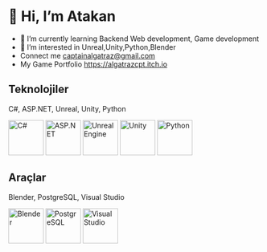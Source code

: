 # 👋 Hi, I’m Atakan
- 🌱 I’m currently learning Backend Web development, Game development
- 👀 I’m interested in Unreal,Unity,Python,Blender
- Connect me 
 captainalgatraz@gmail.com
 - My Game Portfolio 
 https://algatrazcpt.itch.io



## Teknolojiler
C#, ASP.NET, Unreal, Unity, Python

<p align="left">
  <img src="https://cdn.jsdelivr.net/gh/devicons/devicon/icons/csharp/csharp-original.svg" alt="C#" width="70" height="70"/>
  <img src="https://cdn.jsdelivr.net/gh/devicons/devicon/icons/dotnetcore/dotnetcore-original.svg" alt="ASP.NET" width="70" height="70"/>
    <img src="https://upload.wikimedia.org/wikipedia/commons/c/c2/Unreal_Engine_Logo_%28new_typeface%29.svg" alt="Unreal Engine" width="70" height="70"/>
  <img src="https://cdn.jsdelivr.net/gh/devicons/devicon/icons/unity/unity-original.svg" alt="Unity" width="70" height="70"/>
  <img src="https://cdn.jsdelivr.net/gh/devicons/devicon/icons/python/python-original.svg" alt="Python" width="70" height="70"/>

</p>

## Araçlar
Blender, PostgreSQL, Visual Studio

<p align="left">
  <img src="https://cdn.jsdelivr.net/gh/devicons/devicon/icons/blender/blender-original.svg" alt="Blender" width="70" height="70"/>
  <img src="https://cdn.jsdelivr.net/gh/devicons/devicon/icons/postgresql/postgresql-original.svg" alt="PostgreSQL" width="70" height="70"/>
  <img src="https://upload.wikimedia.org/wikipedia/commons/2/2c/Visual_Studio_Icon_2022.svg" alt="Visual Studio" width="70" height="70"/>
</p>
